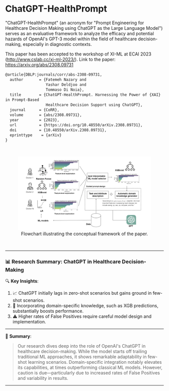 # ChatGPT-HealthPrompt
"ChatGPT-HealthPrompt" (an acronym for "Prompt Engineering for Healthcare Decision Making using ChatGPT as the Large Language Model") serves as an evaluative framework to analyze the efficacy and potential hazards of OpenAI's GPT-3 model within the field of healthcare decision-making, especially in diagnostic contexts.

This paper has been accepted to the workshop of XI-ML at ECAI 2023 (http://www.cslab.cc/xi-ml-2023/).
Link to the paper: https://arxiv.org/abs/2308.09731
```
@article{DBLP:journals/corr/abs-2308-09731,
  author       = {Fatemeh Nazary and
                  Yashar Deldjoo and
                  Tommaso Di Noia},
  title        = {ChatGPT-HealthPrompt. Harnessing the Power of {XAI} in Prompt-Based
                  Healthcare Decision Support using ChatGPT},
  journal      = {CoRR},
  volume       = {abs/2308.09731},
  year         = {2023},
  url          = {https://doi.org/10.48550/arXiv.2308.09731},
  doi          = {10.48550/arXiv.2308.09731},
  eprinttype    = {arXiv}
}
```
</br>

<div align="center">
  <figure style="display: inline-block;">
    <img src="Screenshot 2023-09-14 172603.png" width="550"/>
    <figcaption style="text-align: center;">Flowchart illustrating the conceptual framework of the paper.</figcaption>
  </figure>
</div>

</br>

---
### 📊 **Research Summary: ChatGPT in Healthcare Decision-Making**

🔍 **Key Insights**:

1. 📈 ChatGPT initially lags in zero-shot scenarios but gains ground in few-shot scenarios.
2. 🧠 Incorporating domain-specific knowledge, such as XGB predictions, substantially boosts performance.
3. ⚠️ Higher rates of False Positives require careful model design and implementation.

---

🌟 **Summary**: 
> Our research dives deep into the role of OpenAI's ChatGPT in healthcare decision-making. While the model starts off trailing traditional ML approaches, it shows remarkable adaptability in few-shot learning scenarios. Domain-specific integration notably elevates its capabilities, at times outperforming classical ML models. However, caution is due—particularly due to increased rates of False Positives and variability in results.
---
